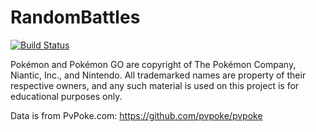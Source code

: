 # RandomBattles

[![Build Status](https://travis-ci.com/pvpisistratus/RandomBattles.jl.svg?branch=master)](https://travis-ci.com/pvpisistratus/RandomBattles.jl)

Pokémon and Pokémon GO are copyright of The Pokémon Company, Niantic, Inc., and Nintendo. All trademarked names are property of their respective owners, and any such material is used on this project is for educational purposes only.

Data is from PvPoke.com: https://github.com/pvpoke/pvpoke
